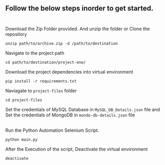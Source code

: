 ## Follow the below steps inorder to get started.<br><br>

Download the Zip Folder provided. And unzip the folder or Clone the repository
```
unzip path/to/archive.zip -d /path/to/destination
```

Navigate to the project path
```
cd path/to/destination/project-one/
```

Download the project dependencies into virtual environment
```
pip install -r requirements.txt
```

Naviagate to ```project-files``` folder
```
cd project-files
```

Set the credentials of MySQL Database in ```MySQL_DB_Details.json``` file and Set the credentials of MongoDB in ```mondo-db-details.json``` file<br><br>

Run the Python Automation Selenium Script.
```
python main.py
```
After the Execution of the script, Deactivate the virtual environment
```
deactivate
```
